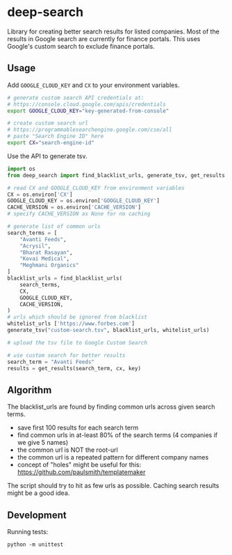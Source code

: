 # deep-search

Library for creating better search results for listed companies. Most of the results in Google search are currently for finance portals. This uses Google's custom search to exclude finance portals.


## Usage

Add `GOOGLE_CLOUD_KEY` and `CX` to your environment variables.

```bash
# generate custom search API credentials at:
# https://console.cloud.google.com/apis/credentials
export GOOGLE_CLOUD_KEY="key-generated-from-console"

# create custom search url
# https://programmablesearchengine.google.com/cse/all
# paste "Search Engine ID" here
export CX="search-engine-id"
```

Use the API to generate tsv.

```python
import os
from deep_search import find_blacklist_urls, generate_tsv, get_results

# read CX and GOOGLE_CLOUD_KEY from environment variables
CX = os.environ['CX']
GOOGLE_CLOUD_KEY = os.environ['GOOGLE_CLOUD_KEY']
CACHE_VERSION = os.environ['CACHE_VERSION']
# specify CACHE_VERSION as None for no caching

# generate list of common urls
search_terms = [
    "Avanti Feeds", 
    "Acrysil", 
    "Bharat Rasayan", 
    "Kovai Medical", 
    "Meghmani Organics"
]
blacklist_urls = find_blacklist_urls(
    search_terms,
    CX,
    GOOGLE_CLOUD_KEY,
    CACHE_VERSION,
)
# urls which should be ignored from blacklist
whitelist_urls ['https://www.forbes.com']
generate_tsv("custom-search.tsv", blacklist_urls, whitelist_urls)

# upload the tsv file to Google Custom Search

# use custom search for better results
search_term = "Avanti Feeds"
results = get_results(search_term, cx, key)
```

## Algorithm

The blacklist_urls are found by finding common urls across given search terms.

- save first 100 results for each search term
- find common urls in at-least 80% of the search terms (4 companies if we give 5 names)
- the common url is NOT the root-url
- the common url is a repeated pattern for different company names
- concept of "holes" might be useful for this: https://github.com/paulsmith/templatemaker

The script should try to hit as few urls as possible. Caching search results might be a good idea.


## Development

Running tests:

```
python -m unittest
```